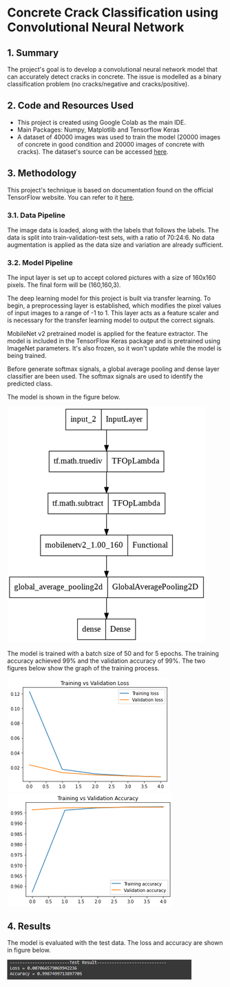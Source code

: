 # Concrete Crack Classification using Convolutional Neural Network

## 1. Summary
The project's goal is to develop a convolutional neural network model that can accurately detect cracks in concrete. 
The issue is modelled as a binary classification problem (no cracks/negative and cracks/positive). 


## 2. Code and Resources Used
*	This project is created using Google Colab as the main IDE.
*	Main Packages: Numpy, Matplotlib and Tensorflow Keras
*	A dataset of 40000 images was used to train the model (20000 images of concrete in good condition and 20000 images of concrete with cracks). The dataset's source can be accessed [here](https://data.mendeley.com/datasets/5y9wdsg2zt/2).

## 3. Methodology
This project's technique is based on documentation found on the official TensorFlow website. 
You can refer to it [here](https://www.tensorflow.org/tutorials/images/transfer_learning).
### 3.1. Data Pipeline
The image data is loaded, along with the labels that follows the labels. The data is split into train-validation-test sets, with a ratio of 70:24:6. 
No data augmentation is applied as the data size and variation are already sufficient.

### 3.2. Model Pipeline
The input layer is set up to accept colored pictures with a size of 160x160 pixels. The final form will be (160,160,3).

The deep learning model for this project is built via transfer learning. To begin, a preprocessing layer is established, which modifies the pixel values of input images to a range of -1 to 1. 
This layer acts as a feature scaler and is necessary for the transfer learning model to output the correct signals.

MobileNet v2 pretrained model is applied for the feature extractor. The model is included in the TensorFlow Keras package and is pretrained using ImageNet parameters. 
It's also frozen, so it won't update while the model is being trained.

Before generate softmax signals, a global average pooling and dense layer classifier are been used. The softmax signals are used to identify the predicted class.

The model is shown in the figure below.

![Model Structure](img/model.png)

The model is trained with a batch size of 50 and for 5 epochs. The training accuracy achieved 99% and the validation accuracy of 99%. The two figures below show the graph of the training process.

![Loss Graph](img/training_vs_validation_loss.png) ![Accuracy Graph](img/training_vs_validation_accuracy.png)

## 4. Results
The model is evaluated with the test data. The loss and accuracy are shown in figure below.

![Test Result](img/test_result.png)
